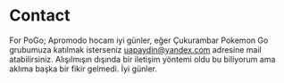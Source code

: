 # Contact
For PoGo;
Apromodo hocam iyi günler, eğer Çukurambar Pokemon Go grubumuza katılmak isterseniz uapaydin@yandex.com adresine mail atabilirsiniz.
Alışılmışın dışında bir iletişim yöntemi oldu bu biliyorum ama aklıma başka bir fikir gelmedi.
İyi günler.
